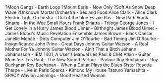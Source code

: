 ?Moon Gangs - Earth Loop
?Mount Eerie - Now Only
?Soft As Snow Deep Wave
?Unknown Mortal Orchestra - Sex and Food
Alice Clark - Alice Clark
Electric Light Orchestra - Out of the blue
Essaie Pas - New Path
Frank Sinatra - In the Wee Small Hours
Frank Sinatra - Trilogy
George Jones - I Get Lonely in a Hurry
James Blood Ulmer - Birthright
James Blood Ulmer - James Blood's Music Revelation Ensemble
James Brown - Black Caesar
Janelle Monáe - Dirty Computer
Jim O'Rourke - Bad Timing
Jim O'Rourke - Insignificance
John Prine - Great Days
Johnny Guitar Watson - A Real Mother For Ya
Johnny Guitar Watson - Ain't That a Bitch
Jóhann Jóhannsson - IBM 1401, A User's Manual
Les Paul & Chet Atkin - Guitar Monsters
Les Paul - The New Sound
Parlour - Parlour
Roy Buchanan - Roy Buchanan
Roy Buchanan - When a Guitar Plays the Blues
Sister Rosetta Tharpe - Live in Paris
Sparks - Kimono My House
Tatsuro Yamashita - SPACY
Waylon Jennings - Good Hearted Woman
